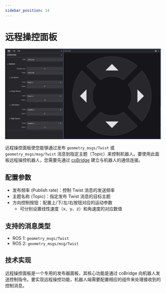 ```yaml
---
sidebar_position: 14
---
```


# 远程操控面板

![远程操控面板一览](./img/viz-14-1.png)

远程操控面板使您能够通过发布 `geometry_msgs/Twist` 或 `geometry_msgs/msg/Twist` 消息到指定主题（Topic）来控制机器人。要使用此面板远程操控机器人，您需要先通过 [coBridge](https://github.com/coscene-io/cobridge) 建立与机器人的通信连接。

## 配置参数

- 发布频率 (Publish rate)：控制 Twist 消息的发送频率
- 主题名称 (Topic)：指定发布 Twist 消息的目标主题
- 方向控制按钮：配置上/下/左/右按钮对应的运动参数
  - 可分别设置线性速度（x、y、z）和角速度的对应数值

## 支持的消息类型

- ROS 1: `geometry_msgs/Twist`
- ROS 2: `geometry_msgs/msg/Twist`

## 技术实现

远程操控面板是一个专用的发布器面板，其核心功能是通过 coBridge 向机器人发送控制指令。要实现远程操控功能，机器人端需要配置相应的组件来处理接收到的控制消息。
